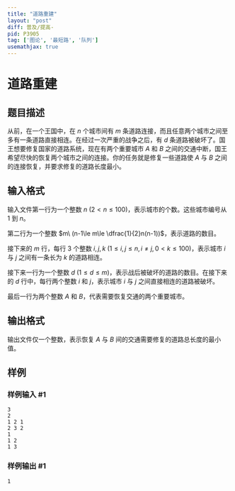```yaml
---
title: "道路重建"
layout: "post"
diff: 普及/提高-
pid: P3905
tag: ['图论', '最短路', '队列']
usemathjax: true
---
```


# 道路重建
## 题目描述

从前，在一个王国中，在 $n$ 个城市间有 $m$ 条道路连接，而且任意两个城市之间至多有一条道路直接相连。在经过一次严重的战争之后，有 $d$ 条道路被破坏了。国王想要修复国家的道路系统，现在有两个重要城市 $A$ 和 $B$ 之间的交通中断，国王希望尽快的恢复两个城市之间的连接。你的任务就是修复一些道路使 $A$ 与 $B$ 之间的连接恢复，并要求修复的道路长度最小。
## 输入格式

输入文件第一行为一个整数 $n\ (2<n\le 100)$，表示城市的个数。这些城市编号从 $1$ 到 $n$。

第二行为一个整数 $m\ (n-1\le m\le \dfrac{1}{2}n(n-1))$，表示道路的数目。

接下来的 $m$ 行，每行 $3$ 个整数 $i,j,k\ (1 \le i,j \le n,i\neq j,0<k \le 100)$，表示城市 $i$ 与 $j$ 之间有一条长为 $k$ 的道路相连。

接下来一行为一个整数 $d\ (1\le d\le m)$，表示战后被破坏的道路的数目。在接下来的 $d$ 行中，每行两个整数 $i$ 和 $j$，表示城市 $i$ 与 $j$ 之间直接相连的道路被破坏。

最后一行为两个整数 $A$ 和 $B$，代表需要恢复交通的两个重要城市。
## 输出格式

输出文件仅一个整数，表示恢复 $A$ 与 $B$ 间的交通需要修复的道路总长度的最小值。

## 样例

### 样例输入 #1
```
3
2
1 2 1
2 3 2
1
1 2
1 3
```
### 样例输出 #1
```
1
```
